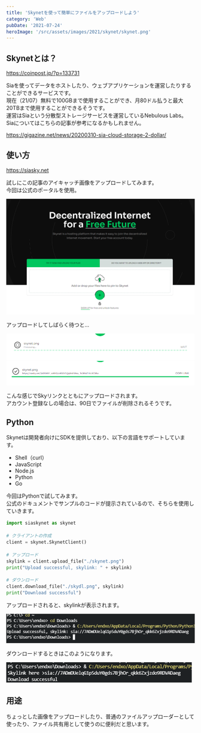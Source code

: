 ```yaml
---
title: 'Skynetを使って簡単にファイルをアップロードしよう'
category: 'Web'
pubDate: '2021-07-24'
heroImage: '/src/assets/images/2021/skynet/skynet.png'
---
```


## Skynetとは？

https://coinpost.jp/?p=133731

Siaを使ってデータをホストしたり、ウェブアプリケーションを運営したりすることができるサービスです。  
現在（21/07）無料で100GBまで使用することができ、月80ドル払うと最大20TBまで使用することができるそうです。  
運営はSiaという分散型ストレージサービスを運営しているNebulous Labs。  
Siaについてはこちらの記事が参考になるかもしれません。

https://gigazine.net/news/20200310-sia-cloud-storage-2-dollar/

## 使い方

https://siasky.net

試しにこの記事のアイキャッチ画像をアップロードしてみます。  
今回は公式のポータルを使用。

![siasky.net](/src/assets/images/2021/skynet/image-7.png)

アップロードしてしばらく待つと…

![アップロード中](/src/assets/images/2021/skynet/image-8.png)
![アップロード完了](/src/assets/images/2021/skynet/image-9.png)

こんな感じでSkyリンクとともにアップロードされます。  
アカウント登録なしの場合は、90日でファイルが削除されるそうです。

## Python

Skynetは開発者向けにSDKを提供しており、以下の言語をサポートしています。

- Shell（curl）
- JavaScript
- Node.js
- Python
- Go

今回はPythonで試してみます。  
公式のドキュメントでサンプルのコードが提示されているので、そちらを使用していきます。

```python
import siaskynet as skynet

# クライアントの作成
client = skynet.SkynetClient()

# アップロード
skylink = client.upload_file("./skynet.png")
print("Upload successful, skylink: " + skylink)

# ダウンロード
client.download_file("./skydl.png", skylink)
print("Download successful")
```

アップロードされると、skylinkが表示されます。

![アップロード後の表示](/src/assets/images/2021/skynet/image-10.png)

ダウンロードするときはこのようになります。

![ダウンロード時](/src/assets/images/2021/skynet/image-11.png)

## 用途

ちょっとした画像をアップロードしたり、普通のファイルアップローダーとして使ったり、ファイル共有用として使うのに便利だと思います。
